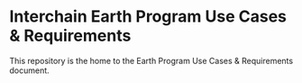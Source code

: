 # Interchain Earth Program Use Cases & Requirements

This repository is the home to the Earth Program Use Cases & Requirements document.
